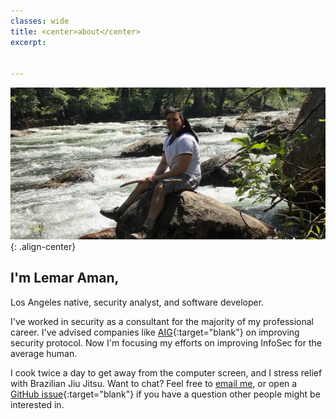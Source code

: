 ```yaml
---
classes: wide
title: <center>about</center>
excerpt:


---
```


![me](/assets/pics/me.jpg "Just Me"){: .align-center}

## I'm Lemar Aman,

Los Angeles native, security analyst, and software developer.

I've worked in security as a consultant for the majority of my professional career. I've advised companies like [AIG](https://www.aigusa.com/){:target="blank"} on improving security protocol. Now I'm focusing my efforts on improving InfoSec for the average human.

I cook twice a day to get away from the computer screen, and I stress relief with Brazilian Jiu Jitsu. Want to chat? Feel free to [email me](mailto:lemaraman@protonmail.com), or open a [GitHub issue](https://github.com/amanlemar){:target="blank"} if you have a question other people might be interested in.
